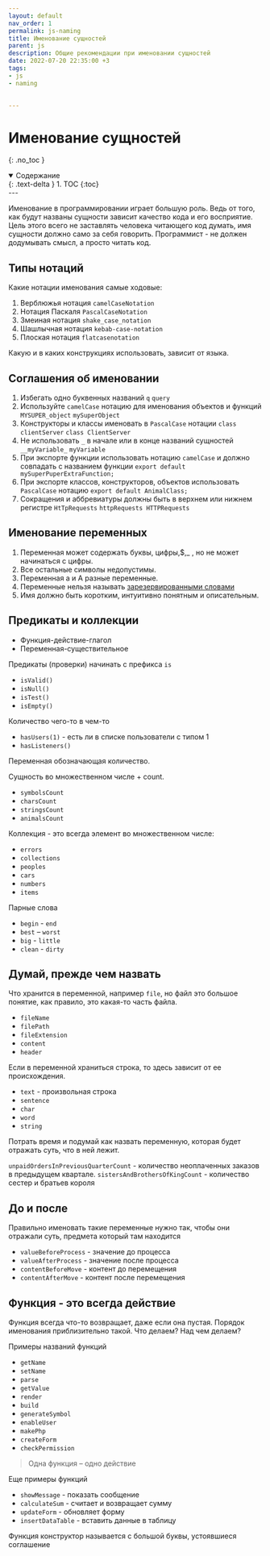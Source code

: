 ```yaml
---
layout: default
nav_order: 1
permalink: js-naming
title: Именование сущностей
parent: js
description: Общие рекомендации при именовании сущностей
date: 2022-07-20 22:35:00 +3
tags:
- js
- naming

  
---
```


# Именование сущностей
{: .no_toc }

<details open markdown="block">
  <summary>
    Содержание
  </summary>
  {: .text-delta }
1. TOC
{:toc}
</details>
---

Именование в программировании играет большую роль. Ведь от того, как будут названы сущности зависит качество кода и
его восприятие. 
Цель этого всего не заставлять человека читающего код думать, имя сущности должно само за себя говорить.
Программист - не должен додумывать смысл, а просто читать код.

## Типы нотаций 

Какие нотации именования самые ходовые:

1. Верблюжья нотация `camelCaseNotation`
2. Нотация Паскаля `PascalCaseNotation`
3. Змеиная нотация `shake_case_notation`
4. Шашлычная нотация `kebab-case-notation`
5. Плоская нотация `flatcasenotation`

Какую и в каких конструкциях использовать, зависит от языка.

## Соглашения об именовании

1. Избегать одно буквенных названий <span class="text-red-300">`q`</span> <span class="text-green-300">`query`</span>
2. Используйте `camelCase` нотацию для именования объектов и функций <span class="text-red-300">`MYSUPER_object`</span> <span class="text-green-300">`mySuperObject`</span>
3. Конструкторы и классы именовать в `PascalCase` нотации <span class="text-red-300">`class clientServer`</span> <span class="text-green-300">`class ClientServer`</span>
4. Не использовать `_` в начале или в конце названий сущностей <span class="text-red-300">`__myVariable_`</span> <span class="text-green-300">`myVariable`</span>
5. При экспорте функции использовать нотацию `camelCase` и должно совпадать с названием функции <span class="text-green-300">`export default mySuperPuperExtraFunction;`</span>
6. При экспорте классов, конструкторов, объектов использовать `PascalCase` нотацию <span class="text-green-300">`export default AnimalClass;`</span>
7. Сокращения и аббревиатуры должны быть в верхнем или нижнем регистре <span class="text-red-300">`HtTpRequests`</span> <span class="text-green-300">`httpRequests HTTPRequests`</span>

## Именование переменных

1. Переменная может содержать буквы, цифры,$,_ , но не может начинаться с цифры.
2. Все остальные символы недопустимы.
3. Переменная a и A разные переменные.
4. Переменные нельзя называть [зарезервированными словами](https://developer.mozilla.org/ru/docs/Web/JavaScript/Reference/Lexical_grammar#%D0%BA%D0%BB%D1%8E%D1%87%D0%B5%D0%B2%D1%8B%D0%B5_%D1%81%D0%BB%D0%BE%D0%B2%D0%B0)
5. Имя должно быть коротким, интуитивно понятным и описательным.

## Предикаты и коллекции

- Функция-действие-глагол
- Переменная-существительное

Предикаты (проверки) начинать с префикса `is`

- `isValid()`
- `isNull()`
- `isTest()`
- `isEmpty()`

Количество чего-то в чем-то

- `hasUsers(1)` - есть ли в списке пользователи с типом 1
- `hasListeners()`

Переменная обозначающая количество.

Сущность во множественном числе + count.

- `symbolsCount`
- `charsCount`
- `stringsCount`
- `animalsCount`

Коллекция - это всегда элемент во множественном числе:

- `errors`
- `collections`
- `peoples`
- `cars`
- `numbers`
- `items`

Парные слова

- `begin` - `end`
- `best` – `worst`
- `big` - `little`
- `clean` - `dirty`


## Думай, прежде чем назвать

Что хранится в переменной, например `file`, но файл это большое понятие, как правило, это какая-то часть файла.

- `fileName`
- `filePath`
- `fileExtension`
- `content`
- `header`

Если в переменной храниться строка, то здесь зависит от ее происхождения.

- `text` - произвольная строка
- `sentence`
- `char`
- `word`
- `string`

Потрать время и подумай как назвать переменную, которая будет отражать суть, что в ней лежит.

`unpaidOrdersInPreviousQuarterCount` - количество неоплаченных заказов в предыдущем квартале.
`sistersAndBrothersOfKingCount` - количество сестер и братьев короля

## До и после

Правильно именовать такие переменные нужно так, чтобы они отражали суть, предмета который там находится

- `valueBeforeProcess` - значение до процесса
- `valueAfterProcess` - значение после процесса
- `contentBeforeMove` - контент до перемещения
- `contentAfterMove` - контент после перемещения

## Функция - это всегда действие

Функция всегда что-то возвращает, даже если она пустая.
Порядок именования приблизительно такой. Что делаем? Над чем делаем?

Примеры названий функций

- `getName`
- `setName`
- `parse`
- `getValue`
- `render`
- `build`
- `generateSymbol`
- `enableUser`
- `makePhp`
- `createForm`
- `checkPermission`

> Одна функция – одно действие


Еще примеры функций

- `showMessage` - показать сообщение
- `calculateSum` - считает и возвращает сумму
- `updateForm` - обновляет форму
- `insertDataTable` - вставить данные в таблицу

Функция конструктор называется с большой буквы, устоявшиеся соглашение